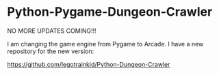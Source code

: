 # Python-Pygame-Dungeon-Crawler
NO MORE UPDATES COMING!!!

I am changing the game engine from Pygame to Arcade.
I have a new repository for the new version:

https://github.com/legotrainkid/Python-Dungeon-Crawler
